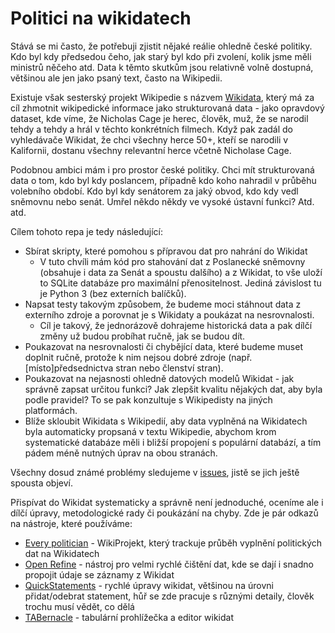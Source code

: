 # Politici na wikidatech

Stává se mi často, že potřebuji zjistit nějaké reálie ohledně české politiky. Kdo byl kdy předsedou čeho, jak starý byl kdo při zvolení, kolik jsme měli ministrů něčeho atd. Data k těmto skutkům jsou relativně volně dostupná, většinou ale jen jako psaný text, často na Wikipedii.

Existuje však sesterský projekt Wikipedie s názvem [Wikidata](https://wikidata.org/), který má za cíl zhmotnit wikipedické informace jako strukturovaná data - jako opravdový dataset, kde víme, že Nicholas Cage je herec, člověk, muž, že se narodil tehdy a tehdy a hrál v těchto konkrétních filmech. Když pak zadál do vyhledávače Wikidat, že chci všechny herce 50+, kteří se narodili v Kalifornii, dostanu všechny relevantní herce včetně Nicholase Cage.

Podobnou ambici mám i pro prostor české politiky. Chci mít strukturovaná data o tom, kdo byl kdy poslancem, případně kdo koho nahradil v průběhu volebního období. Kdo byl kdy senátorem za jaký obvod, kdo kdy vedl sněmovnu nebo senát. Umřel někdo někdy ve vysoké ústavní funkci? Atd. atd.

Cílem tohoto repa je tedy následující:

- Sbírat skripty, které pomohou s přípravou dat pro nahrání do Wikidat
  - V tuto chvíli mám kód pro stahování dat z Poslanecké sněmovny (obsahuje i data za Senát a spoustu dalšího) a z Wikidat, to vše uloží to SQLite databáze pro maximální přenositelnost. Jediná závislost tu je Python 3 (bez externích balíčků).
- Napsat testy takovým způsobem, že budeme moci stáhnout data z externího zdroje a porovnat je s Wikidaty a poukázat na nesrovnalosti.
  - Cíl je takový, že jednorázově dohrajeme historická data a pak dílčí změny už budou probíhat ručně, jak se budou dít.
- Poukazovat na nesrovnalosti či chybějící data, které budeme muset doplnit ručně, protože k nim nejsou dobré zdroje (např. [místo]předsednictva stran nebo členství stran).
- Poukazovat na nejasnosti ohledně datových modelů Wikidat - jak správně zapsat určitou funkci? Jak zlepšit kvalitu nějakých dat, aby byla podle pravidel? To se pak konzultuje s Wikipedisty na jiných platformách.
- Blíže skloubit Wikidata s Wikipedií, aby data vyplněná na Wikidatech byla automaticky propsaná v textu Wikipedie, abychom krom systematické databáze měli i bližší propojení s populární databází, a tím pádem méně nutných úprav na obou stranách.

Všechny dosud známé problémy sledujeme v [issues](https://github.com/kokes/wikidata-politici/issues), jistě se jich ještě spousta objeví.

Přispívat do Wikidat systematicky a správně není jednoduché, oceníme ale i dílčí úpravy, metodologické rady či poukázání na chyby. Zde je pár odkazů na nástroje, které používáme:

- [Every politician](https://www.wikidata.org/wiki/Wikidata:WikiProject_every_politician) - WikiProjekt, který trackuje průběh vyplnění politických dat na Wikidatech
- [Open Refine](https://www.wikidata.org/wiki/Wikidata:Tools/OpenRefine) - nástroj pro velmi rychlé čištění dat, kde se dají i snadno propojit údaje se záznamy z Wikidat
- [QuickStatements](https://tools.wmflabs.org/quickstatements/) - rychlé úpravy wikidat, většinou na úrovni přidat/odebrat statement, hůř se zde pracuje s různými detaily, člověk trochu musí vědět, co dělá
- [TABernacle](https://tools.wmflabs.org/tabernacle/) - tabulární prohlížečka a editor wikidat
